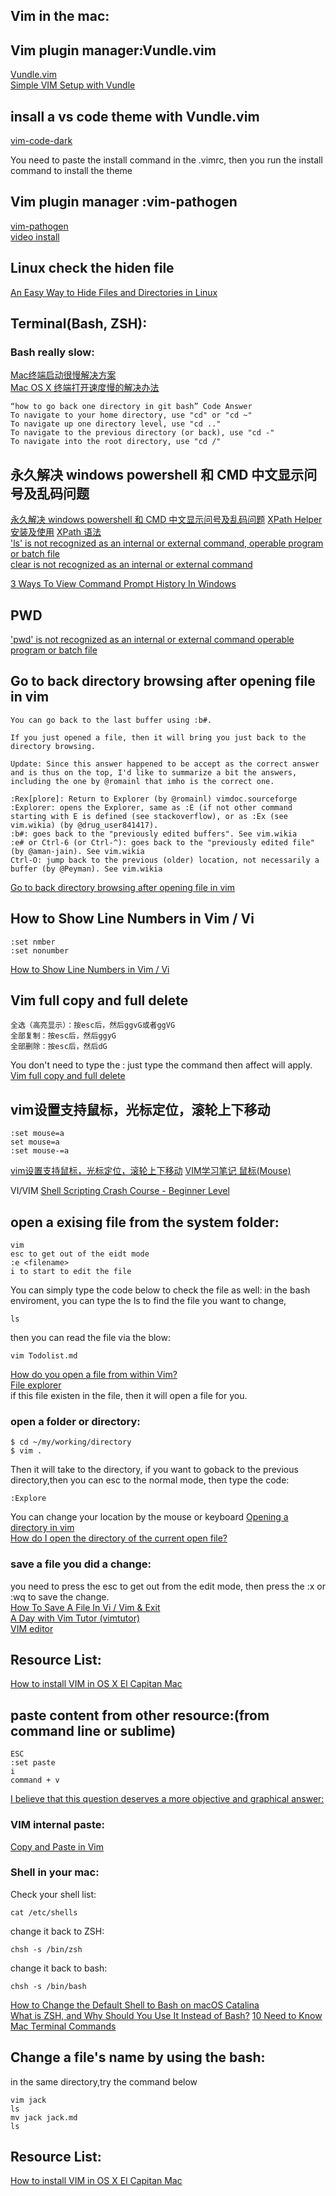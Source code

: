 

## Vim in the mac:


## Vim plugin manager:Vundle.vim
[Vundle.vim](https://github.com/VundleVim/Vundle.vim)   
[Simple VIM Setup with Vundle](youtube.com/watch?v=UVgwbAAMLn4)   
## insall a vs code theme with Vundle.vim
[vim-code-dark](https://github.com/tomasiser/vim-code-dark)  

You need to paste the install command in the .vimrc, then you run the install command to install the theme

## Vim plugin manager :vim-pathogen
[vim-pathogen](https://github.com/tpope/vim-pathogen)  
[video install](youtube.com/watch?v=TwxZimBON8A)  

## Linux check the hiden file
[An Easy Way to Hide Files and Directories in Linux](https://www.tecmint.com/hide-files-and-directories-in-linux/)  


## Terminal(Bash, ZSH):

### Bash really slow:
[Mac终端启动很慢解决方案](https://blog.csdn.net/Bobby_world/article/details/79673790)   
[Mac OS X 终端打开速度慢的解决办法](https://huacnlee.com/blog/make-terminal-open-fast-in-mac-osx/)  
```
“how to go back one directory in git bash” Code Answer
To navigate to your home directory, use "cd" or "cd ~"
To navigate up one directory level, use "cd .."
To navigate to the previous directory (or back), use "cd -"
To navigate into the root directory, use "cd /"
```
## 永久解决 windows powershell 和 CMD 中文显示问号及乱码问题
[永久解决 windows powershell 和 CMD 中文显示问号及乱码问题](https://cloud.tencent.com/developer/article/1835811)
[XPath Helper安装及使用](https://blog.csdn.net/heartbeat196/article/details/113790232) 
[XPath 语法](https://www.w3school.com.cn/xpath/xpath_syntax.asp)   
['ls' is not recognized as an internal or external command, operable program or batch file](https://stackoverflow.com/questions/49032646/ls-is-not-recognized-as-an-internal-or-external-command-operable-program-or-b)   
[clear is not recognized as an internal or external command](https://stackoverflow.com/questions/29702053/clear-is-not-recognized-as-an-internal-or-external-command)   

[3 Ways To View Command Prompt History In Windows](https://www.itechtics.com/view-command-prompt-history-windows/) 

## PWD 

['pwd' is not recognized as an internal or external command operable program or batch file ](https://stackoverflow.com/questions/46638604/pwd-is-not-recognized-as-an-internal-or-external-command-operable-program-or-b) 

## Go to back directory browsing after opening file in vim
```
You can go back to the last buffer using :b#.

If you just opened a file, then it will bring you just back to the directory browsing.

Update: Since this answer happened to be accept as the correct answer and is thus on the top, I'd like to summarize a bit the answers, including the one by @romainl that imho is the correct one.

:Rex[plore]: Return to Explorer (by @romainl) vimdoc.sourceforge
:Explorer: opens the Explorer, same as :E (if not other command starting with E is defined (see stackoverflow), or as :Ex (see vim.wikia) (by @drug_user841417).
:b#: goes back to the "previously edited buffers". See vim.wikia
:e# or Ctrl-6 (or Ctrl-^): goes back to the "previously edited file" (by @aman-jain). See vim.wikia
Ctrl-O: jump back to the previous (older) location, not necessarily a buffer (by @Peyman). See vim.wikia
```
[Go to back directory browsing after opening file in vim](https://stackoverflow.com/questions/9160499/go-to-back-directory-browsing-after-opening-file-in-vim)  
## How to Show Line Numbers in Vim / Vi
```
:set nmber
:set nonumber
```
[How to Show Line Numbers in Vim / Vi](https://linuxize.com/post/how-to-show-line-numbers-in-vim/)  

## Vim full copy and full delete
```
全选（高亮显示）：按esc后，然后ggvG或者ggVG
全部复制：按esc后，然后ggyG
全部删除：按esc后，然后dG
```
You don't need to type the : just type the command then affect will apply.
[Vim full copy and full delete](https://article.itxueyuan.com/4k3Daa)  


## vim设置支持鼠标，光标定位，滚轮上下移动
```
:set mouse=a
set mouse=a
:set mouse-=a 
```
[vim设置支持鼠标，光标定位，滚轮上下移动](https://blog.csdn.net/weialemon/article/details/78894221)
[VIM学习笔记 鼠标(Mouse)](https://zhuanlan.zhihu.com/p/38477934) 

VI/VIM
[Shell Scripting Crash Course - Beginner Level](https://www.youtube.com/watch?v=v-F3YLd6oMw&ab_channel=TraversyMedia)   
## open a exising file from the system folder:
```
vim
esc to get out of the eidt mode
:e <filename> 
i to start to edit the file
```
You can simply type the  code below to check the file as well:
in the bash enviroment, you can type the ls to find the file you want to change,
```
ls
```
then you can read the file via the blow:
```
vim Todolist.md
```
[How do you open a file from within Vim?](https://stackoverflow.com/questions/23680778/how-do-you-open-a-file-from-within-vim)  
[File explorer](https://vim.fandom.com/wiki/File_explorer)   
if this file existen in the file, then it will open a file for you.

### open a folder or directory:  
```
$ cd ~/my/working/directory
$ vim .
```
Then it will take to the directory, if you want to goback to the previous directory,then you can esc to the normal mode, then type the code:
```
:Explore
```
You can change your location by the mouse or keyboard
[Opening a directory in vim](https://stackoverflow.com/questions/5930636/opening-a-directory-in-vim)  
[How do I open the directory of the current open file?](https://superuser.com/questions/31677/how-do-i-open-the-directory-of-the-current-open-file)  
### save a file you did a change:

you need to press the esc to get out from the edit mode, then press the 
:x or :wq to save the change.  
[How To Save A File In Vi / Vim & Exit](https://phoenixnap.com/kb/how-to-vim-save-quit-exit)   
[A Day with Vim Tutor (vimtutor)](https://levelup.gitconnected.com/a-day-with-vim-tutor-vimtutor-25aa2e6ce52c)   
[VIM editor](https://www.vim.org/)   

## Resource List:  
[How to install VIM in OS X El Capitan Mac](https://www.youtube.com/watch?v=qxvfOIFVGuU&ab_channel=Founderatwork)  

## paste content from other resource:(from command line or sublime)  
```
ESC
:set paste
i
command + v
```
[I believe that this question deserves a more objective and graphical answer:](https://stackoverflow.com/questions/11489428/how-to-make-vim-paste-from-and-copy-to-systems-clipboard?page=1&tab=votes#tab-top)  

### VIM internal paste:  
[Copy and Paste in Vim](https://tosbourn.com/copy-paste-vim/)
### Shell in your mac:
Check your shell list:
```
cat /etc/shells
```
change it back to ZSH:
```
chsh -s /bin/zsh
```
change it back to bash:
```
chsh -s /bin/bash
```
[How to Change the Default Shell to Bash on macOS Catalina](https://www.howtogeek.com/444596/how-to-change-the-default-shell-to-bash-in-macos-catalina/)   
[What is ZSH, and Why Should You Use It Instead of Bash?](https://www.howtogeek.com/362409/what-is-zsh-and-why-should-you-use-it-instead-of-bash/#:~:text=ZSH%2C%20also%20called%20the%20Z,switching%20over%20is%20a%20breeze.)
[10 Need to Know Mac Terminal Commands](https://scotch.io/bar-talk/10-need-to-know-mac-terminal-commands)   

## Change a file's name  by using the bash:
in the same directory,try the command below
```
vim jack
ls
mv jack jack.md
ls
```
## Resource List:  
[How to install VIM in OS X El Capitan Mac](https://www.youtube.com/watch?v=qxvfOIFVGuU&ab_channel=Founderatwork)  



